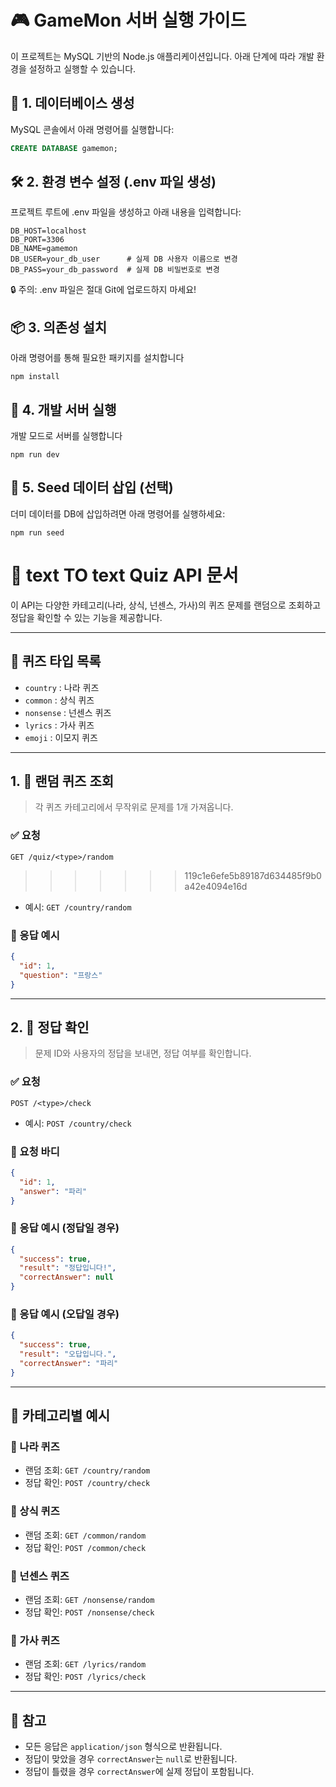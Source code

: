 # 🎮 GameMon 서버 실행 가이드

이 프로젝트는 MySQL 기반의 Node.js 애플리케이션입니다. 아래 단계에 따라 개발 환경을 설정하고 실행할 수 있습니다.

## 📁 1. 데이터베이스 생성

MySQL 콘솔에서 아래 명령어를 실행합니다:

```sql
CREATE DATABASE gamemon;
```

## 🛠 2. 환경 변수 설정 (.env 파일 생성)

프로젝트 루트에 .env 파일을 생성하고 아래 내용을 입력합니다:

```.env
DB_HOST=localhost
DB_PORT=3306
DB_NAME=gamemon
DB_USER=your_db_user      # 실제 DB 사용자 이름으로 변경
DB_PASS=your_db_password  # 실제 DB 비밀번호로 변경
```

🔒 주의: .env 파일은 절대 Git에 업로드하지 마세요!

## 📦 3. 의존성 설치

아래 명령어를 통해 필요한 패키지를 설치합니다

```
npm install
```

## 🚀 4. 개발 서버 실행

개발 모드로 서버를 실행합니다

```
npm run dev
```

## 🌱 5. Seed 데이터 삽입 (선택)

더미 데이터를 DB에 삽입하려면 아래 명령어를 실행하세요:

`npm run seed`

# 📘 text TO text Quiz API 문서

이 API는 다양한 카테고리(나라, 상식, 넌센스, 가사)의 퀴즈 문제를 랜덤으로 조회하고 정답을 확인할 수 있는 기능을 제공합니다.

---

## 🧩 퀴즈 타입 목록

- `country` : 나라 퀴즈
- `common` : 상식 퀴즈
- `nonsense` : 넌센스 퀴즈
- `lyrics` : 가사 퀴즈
- `emoji` : 이모지 퀴즈

---

## 1. 📌 랜덤 퀴즈 조회

> 각 퀴즈 카테고리에서 무작위로 문제를 1개 가져옵니다.

### ✅ 요청

```http
GET /quiz/<type>/random
```

> > > > > > > 119c1e6efe5b89187d634485f9b0a42e4094e16d

- 예시: `GET /country/random`

### 🔁 응답 예시

```json
{
  "id": 1,
  "question": "프랑스"
}
```

---

## 2. 📌 정답 확인

> 문제 ID와 사용자의 정답을 보내면, 정답 여부를 확인합니다.

### ✅ 요청

```http
POST /<type>/check
```

- 예시: `POST /country/check`

### 📨 요청 바디

```json
{
  "id": 1,
  "answer": "파리"
}
```

### 🔁 응답 예시 (정답일 경우)

```json
{
  "success": true,
  "result": "정답입니다!",
  "correctAnswer": null
}
```

### 🔁 응답 예시 (오답일 경우)

```json
{
  "success": true,
  "result": "오답입니다.",
  "correctAnswer": "파리"
}
```

---

## 📂 카테고리별 예시

### 📍 나라 퀴즈

- 랜덤 조회: `GET /country/random`
- 정답 확인: `POST /country/check`

### 📍 상식 퀴즈

- 랜덤 조회: `GET /common/random`
- 정답 확인: `POST /common/check`

### 📍 넌센스 퀴즈

- 랜덤 조회: `GET /nonsense/random`
- 정답 확인: `POST /nonsense/check`

### 📍 가사 퀴즈

- 랜덤 조회: `GET /lyrics/random`
- 정답 확인: `POST /lyrics/check`

---

## 📌 참고

- 모든 응답은 `application/json` 형식으로 반환됩니다.
- 정답이 맞았을 경우 `correctAnswer`는 `null`로 반환됩니다.
- 정답이 틀렸을 경우 `correctAnswer`에 실제 정답이 포함됩니다.
